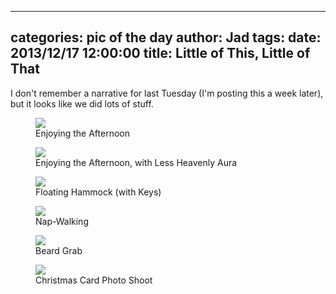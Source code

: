 
---
categories: pic of the day
author: Jad
tags: 
date: 2013/12/17 12:00:00
title: Little of This, Little of That
---
I don't remember a narrative for last Tuesday (I'm posting this a week later), but it looks like we did lots of stuff.

<figure>
<img src="/img/2013/12/17/img_8204_medium.jpg" />
<figcaption>Enjoying the Afternoon</figcaption>
</figure>

<figure>
<img src="/img/2013/12/17/img_8198_medium.jpg" />
<figcaption>Enjoying the Afternoon, with Less Heavenly Aura</figcaption>
</figure>

<figure>
<img src="/img/2013/12/17/img_6110_medium.jpg" />
<figcaption>Floating Hammock (with Keys)</figcaption>
</figure>

<figure>
<img src="/img/2013/12/17/img_8215_medium.jpg" />
<figcaption>Nap-Walking</figcaption>
</figure>

<figure>
<img src="/img/2013/12/17/img_8226_medium.jpg" />
<figcaption>Beard Grab</figcaption>
</figure>

<figure>
<img src="/img/2013/12/17/img_6008_medium.jpg" />
<figcaption>Christmas Card Photo Shoot</figcaption>
</figure>

